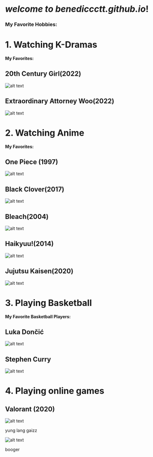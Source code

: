 # *welcome to benediccctt.github.io*!
### My Favorite Hobbies:
# **1. Watching K-Dramas**

**My Favorites:**

## 20th Century Girl(2022)
![alt text](https://occ-0-3934-990.1.nflxso.net/dnm/api/v6/E8vDc_W8CLv7-yMQu8KMEC7Rrr8/AAAABTdyShVBFSU5zX5-PTVNm3Zw_Lt803ZNvaVv6i3noQ0F8E1aWvp-CzmcwvXmQelPvGybJu-UDKCCfTe62Q1kc06iSVe3zaLM--De.jpg?r=972)

## Extraordinary Attorney Woo(2022)
![alt text](https://flxt.tmsimg.com/assets/p22283467_b_h8_ac.jpg)

# **2. Watching Anime**

**My Favorites:**

## One Piece (1997)
![alt text](https://as01.epimg.net/meristation_en/imagenes/2022/02/17/news/1645059859_923391_1645060061_noticia_normal.jpg)

## Black Clover(2017) 
![alt text](https://www.crunchyroll.com/imgsrv/display/thumbnail/1200x675/catalog/crunchyroll/0273e80242d80b0218f640e038269c18.jpeg)

## Bleach(2004)
![alt text](https://www.animegeek.com/wp-content/uploads/2022/10/Bleach-Thousand-Year-Blood-War-Season-2-release-date-Bleach-TYBW-Season-2-Bleach-Season-18-2023.jpg)

## Haikyuu!(2014)
![alt text](https://i.ytimg.com/vi/wrnqUWHzdXA/maxresdefault.jpg)

## Jujutsu Kaisen(2020)
![alt text](https://preview.redd.it/wemj9mmsmci81.jpg?auto=webp&s=dc616c1d0075373ccbe017b1c2ee9f34e4a2bf12)

# **3. Playing Basketball**

**My Favorite Basketball Players:**

## Luka Dončić
![alt text](https://a2.espncdn.com/combiner/i?img=/photo/2021/0423/r844375_1296x729_16-9.jpg)
 
## Stephen Curry 
![alt text](https://cdn.nba.com/manage/2021/08/GettyImages-1232154862-scaled-e1628017591660.jpg)

# **4. Playing online games**

## Valorant (2020)
![alt text](https://www.theloadout.com/wp-content/sites/theloadout/2022/10/valorant-agent-tier-list.jpg)


yung lang gaizz

![alt text](https://i.pinimg.com/736x/75/24/35/75243537a1eb4dc9430c17c55470eb53--silly-faces-happy-faces.jpg)

booger
